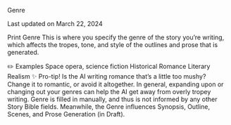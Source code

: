 Genre

Last updated on March 22, 2024

Print
Genre
This is where you specify the genre of the story you’re writing, which affects the tropes, tone, and style of the outlines and prose that is generated.

✏️
Examples
Space opera, science fiction
Historical Romance
Literary Realism
✨
Pro-tip!
Is the AI writing romance that’s a little too mushy? Change it to romantic, or avoid it altogether. In general, expanding upon or changing out your genres can help the AI get away from overly tropey writing.
Genre is filled in manually, and thus is not informed by any other Story Bible fields. Meanwhile, the Genre influences Synopsis, Outline, Scenes, and Prose Generation (in Draft).